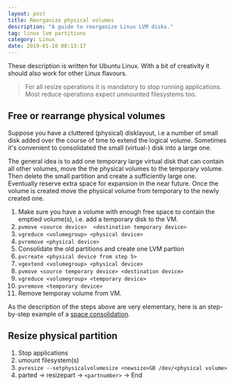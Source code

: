 ```yaml
---
layout: post
title: Reorganize physical volumes
description: "A guide to reorganize Linux LVM disks."
tag: linux lvm partitions
category: Linux
date: 2019-01-10 08:13:17
---
```


These description is written for Ubuntu Linux. With a bit of creativity it should also work for other Linux flavours.

> For all resize operations it is mandatory to stop running applications. Most reduce operations expect unmounted filesystems too.

## Free or rearrange physical volumes

Suppose you have a cluttered (physical) disklayout, i.e a number of small disk added over the course of time to extend the logical volume. Sometimes it's convenient to consolidated the small (virtual-) disk into a large one.

The general idea is to add one temporary large virtual disk that can contain all other volumes, move the the physical volumes to the temporary volume. Then delete the small partition and create a sufficiently large one. Eventually reserve extra space for expansion in the near future. Once the volume is created move the physical volume from temporary to the newly created one.

1. Make sure you have a volume with enough free space to contain the emptied volume(s), i.e. add a temporary disk to the VM.
1. `pvmove <source device>  <destination temporary device>`
1. `vgreduce <volumegroup> <physical device>`
1. `pvremove <physical device>`
1. Consolidate the old partitions and create one LVM partion
1. `pvcreate <physical device from step 5>`
1. `vgextend <volumegroup> <physical device>`
1. `pvmove <source temporary device> <destination device>`
1. `vgreduce <volumegroup> <temporary device>`
1. `pvremove <temporary device>`
1. Remove temporay volume from VM.

As the description of the steps above are very elementary, here is an step-by-step example of a [space consolidation](/pages/reorg-example/).

## Resize physical partition

1. Stop applications
1. umount filesystem(s)
1. `pvresize --setphysicalvolumesize <newsize>GB /dev/<physical volume>`
1. parted → resizepart → `<partnumber>` → End
